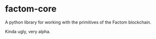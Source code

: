 # factom-core

A python library for working with the primitives of the Factom blockchain.

Kinda ugly, very alpha.
